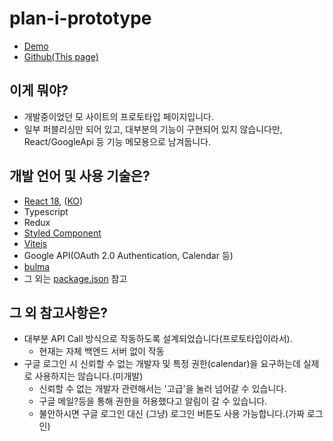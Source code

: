 # plan-i-prototype
- [Demo](https://saintkim12.github.io/plan-i-prototype)
- [Github\(This page\)](https://github.com/saintkim12/plan-i-prototype)

## 이게 뭐야?
- 개발중이었던 모 사이트의 프로토타입 페이지입니다.
- 일부 퍼블리싱만 되어 있고, 대부분의 기능이 구현되어 있지 않습니다만, React/GoogleApi 등 기능 메모용으로 남겨둡니다.

## 개발 언어 및 사용 기술은?
- [React 18](https://reactjs.org), ([KO](https://ko.reactjs.org))
- Typescript
- Redux
- [Styled Component](https://styled-components.com)
- [Vitejs](https://vitejs.dev)
- Google API(OAuth 2.0 Authentication, Calendar 등)
- [bulma](https://bulma.io)
- 그 외는 [package.json](./prototype-react/package.json) 참고

## 그 외 참고사항은?
- 대부분 API Call 방식으로 작동하도록 설계되었습니다(프로토타입이라서).
    - 현재는 자체 백엔드 서버 없이 작동
- 구글 로그인 시 신뢰할 수 없는 개발자 및 특정 권한(calendar)을 요구하는데 실제로 사용하지는 않습니다.(미개발)
    - 신뢰할 수 없는 개발자 관련해서는 '고급'을 눌러 넘어갈 수 있습니다.
    - 구글 메일?등을 통해 권한을 허용했다고 알림이 갈 수 있습니다.
    - 불안하시면 구글 로그인 대신 (그냥) 로그인 버튼도 사용 가능합니다.(가짜 로그인)
